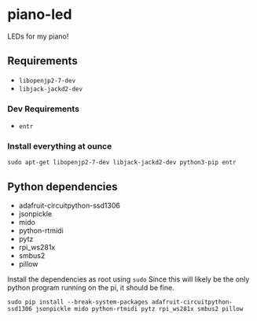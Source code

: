 # piano-led

LEDs for my piano!

## Requirements

- `libopenjp2-7-dev`
- `libjack-jackd2-dev`

### Dev Requirements

- `entr`

### Install everything at ounce

`sudo apt-get libopenjp2-7-dev libjack-jackd2-dev python3-pip entr`

## Python dependencies

- adafruit-circuitpython-ssd1306
- jsonpickle
- mido
- python-rtmidi
- pytz
- rpi_ws281x
- smbus2
- pillow

Install the dependencies as root using `sudo` Since this will likely be the only python program running on the pi, it should be fine.

`sudo pip install --break-system-packages adafruit-circuitpython-ssd1306 jsonpickle mido python-rtmidi pytz rpi_ws281x smbus2 pillow`